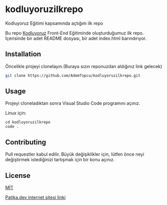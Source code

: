 # kodluyoruzilkrepo

Kodluyoruz Eğitimi kapsamında açtığım ilk repo

 Bu repo [Kodluyoruz](http://kodluyoruz.org/) Front-End Eğitiminde oluşturduğumuz ilk repo. İçerisinde bir adet README dosyası, bir adet index.html barındırıyor.

## Installation

Öncelikle projeyi clonelayın.(Buraya sızın reponuzdan aldığınız link gelecek)

```bash
git clone https://github.com/AdemTopcu/kodluyoruzilkrepo.git
```

## Usage

Projeyi cloneladıktan sonra Visual Studio Code programını açınız.

Linux için:

```linux
cd kodluyoruzilkrepo
code .
```

## Contributing

Pull requestler kabul edilir. Büyük değişiklikler için, lütfen önce neyi değiştirmek 
istediğinizi tartışmak için bir konu açınız.

## License

[MİT](index.html)

[Patika.dev internet sitesi linki](https://www.patika.dev/tr)
